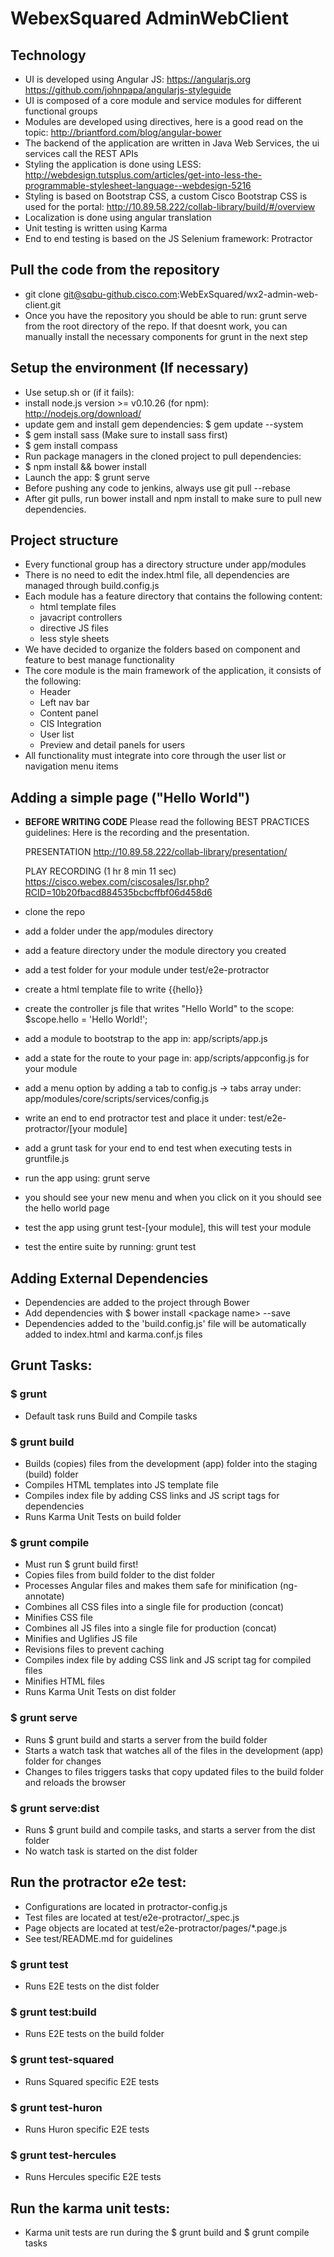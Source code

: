 WebexSquared AdminWebClient
===========================

Technology
----------

* UI is developed using Angular JS:
  https://angularjs.org
  https://github.com/johnpapa/angularjs-styleguide
* UI is composed of a core module and service modules for different functional groups
* Modules are developed using directives, here is a good read on the topic:
  http://briantford.com/blog/angular-bower
* The backend of the application are written in Java Web Services, the ui services call the REST APIs
* Styling the application is done using LESS:
  http://webdesign.tutsplus.com/articles/get-into-less-the-programmable-stylesheet-language--webdesign-5216
* Styling is based on Bootstrap CSS, a custom Cisco Bootstrap CSS is used for the portal:
  http://10.89.58.222/collab-library/build/#/overview
* Localization is done using angular translation
* Unit testing is written using Karma
* End to end testing is based on the JS Selenium framework: Protractor

Pull the code from the repository
---------------------------------

* git clone git@sqbu-github.cisco.com:WebExSquared/wx2-admin-web-client.git
* Once you have the repository you should be able to run: grunt serve from the root directory of the repo.
  If that doesnt work, you can manually install the necessary components for grunt in the next step

Setup the environment (If necessary)
------------------------------------

* Use setup.sh or (if it fails):
* install node.js version >= v0.10.26 (for npm): http://nodejs.org/download/
* update gem and install gem dependencies: $ gem update --system
* $ gem install sass (Make sure to install sass first)
* $ gem install compass
* Run package managers in the cloned project to pull dependencies:
* $ npm install && bower install
* Launch the app: $ grunt serve
* Before pushing any code to jenkins, always use git pull --rebase
* After git pulls, run bower install and npm install to make sure to pull new dependencies.

Project structure
-----------------

* Every functional group has a directory structure under app/modules
* There is no need to edit the index.html file, all dependencies are managed through build.config.js
* Each module has a feature directory that contains the following content:
  - html template files
  - javacript controllers
  - directive JS files
  - less style sheets
* We have decided to organize the folders based on component and feature to best manage functionality
* The core module is the main framework of the application, it consists of the following:
  - Header
  - Left nav bar
  - Content panel
  - CIS Integration
  - User list
  - Preview and detail panels for users
 * All functionality must integrate into core through the user list or navigation menu items 
 
Adding a simple page ("Hello World")
------------------------------------

* **BEFORE WRITING CODE**
  Please read the following BEST PRACTICES guidelines:
  Here is the recording and the presentation.

  PRESENTATION
  http://10.89.58.222/collab-library/presentation/

  PLAY RECORDING (1 hr 8 min 11 sec) 
  https://cisco.webex.com/ciscosales/lsr.php?RCID=10b20fbacd884535bcbcffbf06d458d6 

* clone the repo
* add a folder under the app/modules directory
* add a feature directory under the module directory you created
* add a test folder for your module under test/e2e-protractor
* create a html template file to write <span> {{hello}} </span>
* create the controller js file that writes "Hello World" to the scope: $scope.hello = 'Hello World!';
* add a module to bootstrap to the app in: app/scripts/app.js
* add a state for the route to your page in: app/scripts/appconfig.js for your module
* add a menu option by adding a tab to config.js -> tabs array under: app/modules/core/scripts/services/config.js
* write an end to end protractor test and place it under: test/e2e-protractor/[your module]
* add a grunt task for your end to end test when executing tests in gruntfile.js
* run the app using: grunt serve
* you should see your new menu and when you click on it you should see the hello world page
* test the app using grunt test-[your module], this will test your module
* test the entire suite by running: grunt test


Adding External Dependencies
----------------------------

* Dependencies are added to the project through Bower
* Add dependencies with $ bower install &lt;package name&gt; --save
* Dependencies added to the 'build.config.js' file will be automatically added to index.html and karma.conf.js files

Grunt Tasks:
------------

### $ grunt

* Default task runs Build and Compile tasks

### $ grunt build

* Builds (copies) files from the development (app) folder into the staging (build) folder
* Compiles HTML templates into JS template file
* Compiles index file by adding CSS links and JS  script tags for dependencies
* Runs Karma Unit Tests on build folder

### $ grunt compile

* Must run $ grunt build first!
* Copies files from build folder to the dist folder
* Processes Angular files and makes them safe for minification (ng-annotate)
* Combines all CSS files into a single file for production (concat)
* Minifies CSS file
* Combines all JS files into a single file for production (concat)
* Minifies and Uglifies JS file
* Revisions files to prevent caching
* Compiles index file by adding CSS link and JS  script tag for compiled files
* Minifies HTML files
* Runs Karma Unit Tests on dist folder

### $ grunt serve

* Runs $ grunt build and starts a server from the build folder
* Starts a watch task that watches all of the files in the development (app) folder for changes
* Changes to files triggers tasks that copy updated files to the build folder and reloads the browser

### $ grunt serve:dist

* Runs $ grunt build and compile tasks, and starts a server from the dist folder
* No watch task is started on the dist folder

Run the protractor e2e test:
----------------------------

* Configurations are located in protractor-config.js
* Test files are located at test/e2e-protractor/<test-file>_spec.js
* Page objects are located at test/e2e-protractor/pages/*.page.js
* See test/README.md for guidelines

### $ grunt test

* Runs E2E tests on the dist folder

### $ grunt test:build

* Runs E2E tests on the build folder

### $ grunt test-squared

* Runs Squared specific E2E tests

### $ grunt test-huron

* Runs Huron specific E2E tests

### $ grunt test-hercules

* Runs Hercules specific E2E tests

Run the karma unit tests:
-------------------------

* Karma unit tests are run during the $ grunt build and $ grunt compile tasks


